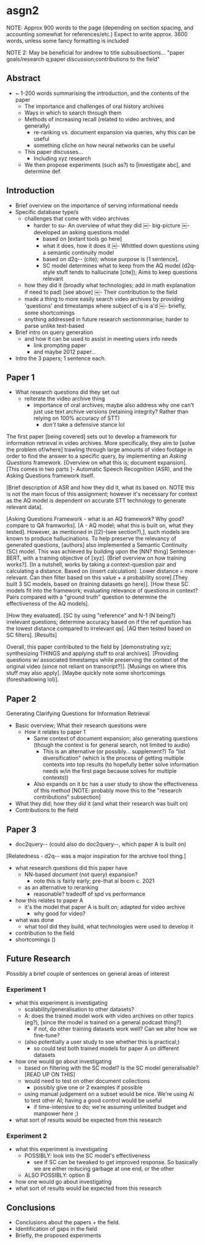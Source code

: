 # asgn2

NOTE: Approx 900 words to the page (depending on section spacing, and accounting somewhat for references/etc.) Expect to write approx. 3600 words, unless some fancy formatting is included

NOTE 2: May be beneficial for andrew to title subsubsections... "paper goals/research q;paper discussion;contributions to the field"

## Abstract

- ~ 1-200 words summarising the introduction, and the contents of the paper
    - The importance and challenges of oral history archives
    - Ways in which to search through them
    - Methods of increasing recall (related to video archives, and generally)
        - re-ranking vs. document expansion via queries, why this can be useful
        - something cliche on how neural networks can be useful
    - This paper discusses...
        - Including xyz research
    - We then propose experiments (such as?) to [investigate abc], and determine def.

## Introduction

- Brief overview on the importance of serving informational needs
- Specific database type/s
    - challenges that come with video archives
        - harder to su- An overview of what they did
    ​￼- big-picture
        ​￼- developed an asking questions model
            - based on [extant tools go here]
            - what it does, how it does it
        ​￼- Whittled down questions using a semantic continuity model
            - based on d2q-- (cite); whose purpose is [1 sentence].
            - SC model determines what to keep from the AQ model (d2q-style stuff tends to hallucinate [cite]); Aims to keep questions relevant
    - how they did it (broadly what technologies; add in math explanation if need to pad) [see above]
​￼- Their contribution to the field
    - made a thing to more easily search video archives by providing 'questions' and timestamps where subject of q is a'd
​￼- briefly, some shortcomings
    - anything addressed in future research sectionmmarise; harder to parse unlike text-based
- Brief intro on query generation
    - and how it can be used to assist in meeting users info needs
        - link prompting paper
        - and maybe 2012 paper...
- Intro the 3 papers; 1 sentence each.

## Paper 1

- What research questions did they set out
    - reiterate the video archive thing
        - importance of oral archives; maybe also address why one can't just use text archive versions (retaining integrity? Rather than relying on 100% accuracy of STT)
            - *don't* take a defensive stance lol

The first paper [being covered] sets out to develop a framework for information retrieval in video archives. More specifically, they aim to [solve the problem of/where] trawling through large amounts of video footage in order to find the answer to a specific query, by implementing an *Asking Questions* framework. [Overview on what this is; document expansion]. [This comes in two parts ]- Automatic Speech Recognition (ASR), and the Asking Questions framework itself. 

[Brief description of ASR and how they did it, what its based on. NOTE this is not the main focus of this assignment; however it's necessary for context as the AQ model is dependent on accurate STT technology to generate relevant data].

[Asking Questions Framework - what is an AQ framework? Why good? compare to QA framworks]. [A - AQ model; what this is built on, what they tested]. However, as mentioned in [[2]-(see section?),], such models are known to produce hallucinations. To help preserve the relevancy of generated questions, [authors] also implemented a Semantic Continuity (SC) model. This was achieved by building upon the [NN? thing] Sentence-BERT, with a training objective of [xyz]. [Brief overview on how training works?]. [In a nutshell, works by taking a context-question pair and calculating a distance. Based on (insert calculation). Lower distance = more relevant. Can then filter based on this value + a probability score].[They built 3 SC models, based on (training datasets go here)]. [How these SC models fit into the framework; evaluating relevance of questions in context? Pairs compared with a "ground truth" question to determine the effectiveness of the AQ models]. 

[How they evaluated]. [SC by using "reference" and N-1 (N being?) irrelevant questions; determine accuracy based on if the ref question has the lowest distance compared to irrelevant qs]. [AQ then tested based on SC filters]. [Results]

Overall, this paper contributed to the field by [demonstrating xyz; synthesizing THINGS and applying stuff to oral archives]. [Providing questions w/ associated timestamps while preserving the context of the original video (since not reliant on transcript?)]. [Musings on where this stuff may also apply]. [Maybe quickly note some shortcomings (foreshadowing lol)].

## Paper 2

Generating Clarifying Questions for Information Retrieval
- Basic overview; What their research questions were
	- How it relates to paper 1
		- Same context of document expansion; also generating questions (though the context is for general search, not limited to audio)
			- This is an alternative (or possibly... supplement?) To "list diversification" (which is the process of getting multiple contexts into top results (to hopefully better solve information needs w/in the first page because solves for multiple contexts))
		- Also expands on it bc has a user study to show the effectiveness of this method [NOTE: probably move this to the "research contributions" subsection]
- What they did; how they did it (and what their research was built on)
- Contributions to the field

## Paper 3

- doc2query--
(could also do doc2query--, which paper A is built on)

[Relatedness - d2q-- was a major inspiration for the archive tool thing.]
- what research questions did this paper have
    - NN-based *document* (not query) expansion?
        - note this is fairly early; pre-that ai boom c. 2021
    - as an alternative to reranking
        - reasonable? tradeoff of spd vs performance
- how this relates to paper A
    - it's the model that paper A is built on; adapted for video archive
        - why good for video?
- what was done
    - what tool did they build, what technologies were used to develop it
- contribution to the field
- shortcomings ()

## Future Research

Possibly a brief couple of sentences on general areas of interest

### Experiment 1

- what this experiment is investigating
    - scalability/generalisation to other datasets?
    - A: does the trained model work with video archives on other topics (eg?), [since the model is trained on a general podcast thing?]
        - if not, do other training datasets work well? Can we alter how we fine-tune?
    - (also potentially a user study to see whether this is practical;)
        - so could test both trained models for paper A on different datasets
- how one would go about investigating
    - based on filtering with the SC model? Is the SC model generalisable? [READ UP ON THIS]
    - would need to test on other document collections
        - possibly give one or 2 examples if possible
    - using manual judgement on a subset would be nice. We're using AI to test other AI; having a good control would be useful
        - if time-intensive to do; we're assuming unlimited budget and manpower here ;)
- what sort of results would be expected from this research

### Experiment 2

- what this experiment is investigating
    - POSSIBLY: look into the SC model's effectiveness
        - see if SC can be tweaked to get improved response. So basically we are either reducing garbage at one end, or the other
    - ALSO POSSIBLY: option B
- how one would go about investigating
- what sort of results would be expected from this research

## Conclusions

- Conclusions about the papers + the field.
- Identification of gaps in the field
- Briefly, the proposed experiments

